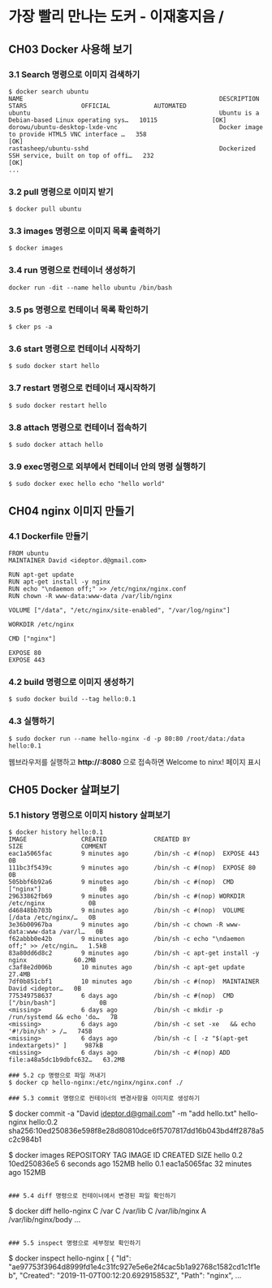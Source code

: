 # 가장 빨리 만나는 도커 - 이재홍지음 / 

## CH03 Docker 사용해 보기

### 3.1 Search 명령으로 이미지 검색하기

```
$ docker search ubuntu
NAME                                                      DESCRIPTION                                     STARS               OFFICIAL            AUTOMATED
ubuntu                                                    Ubuntu is a Debian-based Linux operating sys…   10115               [OK]
dorowu/ubuntu-desktop-lxde-vnc                            Docker image to provide HTML5 VNC interface …   358                                     [OK]
rastasheep/ubuntu-sshd                                    Dockerized SSH service, built on top of offi…   232                                     [OK]
...
```

### 3.2 pull 명령으로 이미지 받기
```
$ docker pull ubuntu
```

### 3.3 images 명령으로 이미지 목록 출력하기
```
$ docker images
```

### 3.4 run 명령으로 컨테이너 생성하기
```
docker run -dit --name hello ubuntu /bin/bash
```

### 3.5 ps 명령으로 컨테이너 목록 확인하기
```
$ cker ps -a
```

### 3.6 start 명령으로 컨테이너 시작하기
```
$ sudo docker start hello
```

### 3.7 restart 명령으로 컨테이너 재시작하기
```
$ sudo docker restart hello
```

### 3.8 attach 명령으로 컨테이너 접속하기
```
$ sudo docker attach hello
```

### 3.9 exec명령으로 외부에서 컨테이너 안의 명령 실행하기
```
$ sudo docker exec hello echo "hello world"
```


## CH04 nginx 이미지 만들기

### 4.1 Dockerfile 만들기
```
FROM ubuntu
MAINTAINER David <ideptor.d@gmail.com>

RUN apt-get update
RUN apt-get install -y nginx
RUN echo "\ndaemon off;" >> /etc/nginx/nginx.conf
RUN chown -R www-data:www-data /var/lib/nginx

VOLUME ["/data", "/etc/nginx/site-enabled", "/var/log/nginx"]

WORKDIR /etc/nginx

CMD ["nginx"]

EXPOSE 80
EXPOSE 443
```

### 4.2 build 명령으로 이미지 생성하기
```
$ sudo docker build --tag hello:0.1
```

### 4.3 실행하기
```
$ sudo docker run --name hello-nginx -d -p 80:80 /root/data:/data hello:0.1
```

웹브라우저를 실행하고 **http://<host IP>:8080** 으로 접속하면 Welcome to ninx! 페이지 표시


## CH05 Docker 살펴보기

### 5.1 history 명령으로 이미지 history 살펴보기
```
$ docker history hello:0.1
IMAGE               CREATED             CREATED BY                                      SIZE                COMMENT
eac1a5065fac        9 minutes ago       /bin/sh -c #(nop)  EXPOSE 443                   0B
111bc3f5439c        9 minutes ago       /bin/sh -c #(nop)  EXPOSE 80                    0B
505bbf6b92a6        9 minutes ago       /bin/sh -c #(nop)  CMD ["nginx"]                0B
29633862fb69        9 minutes ago       /bin/sh -c #(nop) WORKDIR /etc/nginx            0B
d46848bb703b        9 minutes ago       /bin/sh -c #(nop)  VOLUME [/data /etc/nginx/…   0B
3e36b00967ba        9 minutes ago       /bin/sh -c chown -R www-data:www-data /var/l…   0B
f62abbb0e42b        9 minutes ago       /bin/sh -c echo "\ndaemon off;" >> /etc/ngin…   1.5kB
83a80dd6d8c2        9 minutes ago       /bin/sh -c apt-get install -y nginx             60.2MB
c3af8e2d006b        10 minutes ago      /bin/sh -c apt-get update                       27.4MB
7df0b851cbf1        10 minutes ago      /bin/sh -c #(nop)  MAINTAINER David <ideptor…   0B
775349758637        6 days ago          /bin/sh -c #(nop)  CMD ["/bin/bash"]            0B
<missing>           6 days ago          /bin/sh -c mkdir -p /run/systemd && echo 'do…   7B
<missing>           6 days ago          /bin/sh -c set -xe   && echo '#!/bin/sh' > /…   745B
<missing>           6 days ago          /bin/sh -c [ -z "$(apt-get indextargets)" ]     987kB
<missing>           6 days ago          /bin/sh -c #(nop) ADD file:a48a5dc1b9dbfc632…   63.2MB

### 5.2 cp 명령으로 파일 꺼내기
$ docker cp hello-nginx:/etc/nginx/nginx.conf ./

### 5.3 commit 명령으로 컨테이너의 변경사항을 이미지로 생성하기
```
$ docker commit -a "David <ideptor.d@gmail.com>" -m "add hello.txt" hello-nginx hello:0.2
sha256:10ed250836e598f8e28d80810dce6f5707817dd16b043bd4ff2878a5c2c984b1

$ docker images
REPOSITORY          TAG                 IMAGE ID            CREATED             SIZE
hello               0.2                 10ed250836e5        6 seconds ago       152MB
hello               0.1                 eac1a5065fac        32 minutes ago      152MB
```

### 5.4 diff 명령으로 컨테이너에서 변경된 파일 확인하기
```
$ docker diff hello-nginx
C /var
C /var/lib
C /var/lib/nginx
A /var/lib/nginx/body
...
```

### 5.5 inspect 명령으로 세부정보 확인하기
```
$ docker inspect hello-nginx
[
    {
        "Id": "ae97753f3964d8999fd1e4c31fc927e5e6e2f4cac5b1a92768c1582cd1c1f1eb",
        "Created": "2019-11-07T00:12:20.692915853Z",
        "Path": "nginx",
...
```

